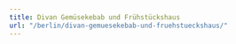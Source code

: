 ```yaml
---
title: Divan Gemüsekebab und Frühstückshaus
url: "/berlin/divan-gemuesekebab-und-fruehstueckshaus/"
---
```

